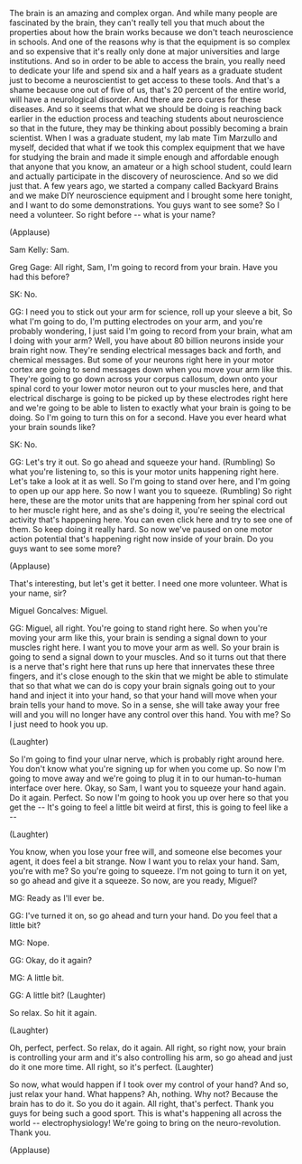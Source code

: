 
The brain is an amazing and complex organ.
And while many people
are fascinated by the brain,
they can&#39;t really tell you that much
about the properties
about how the brain works
because we don&#39;t teach
neuroscience in schools.
And one of the reasons
why is that the equipment
is so complex and so expensive
that it&#39;s really only done at major
universities and large institutions.
And so in order to be able
to access the brain,
you really need to dedicate your life
and spend six and a half years
as a graduate student
just to become a neuroscientist
to get access to these tools.
And that&#39;s a shame
because one out of five of us,
that&#39;s 20 percent of the entire world,
will have a neurological disorder.
And there are zero cures
for these diseases.
And so it seems that
what we should be doing
is reaching back earlier
in the eduction process
and teaching students about neuroscience
so that in the future,
they may be thinking about possibly
becoming a brain scientist.
When I was a graduate student,
my lab mate Tim Marzullo and myself,
decided that what if we took
this complex equipment that we have
for studying the brain and made it simple
enough and affordable enough
that anyone that you know, an amateur
or a high school student,
could learn and actually participate
in the discovery of neuroscience.
And so we did just that.
A few years ago, we started
a company called Backyard Brains
and we make DIY neuroscience equipment
and I brought some here tonight,
and I want to do some demonstrations.
You guys want to see some?
So I need a volunteer.
So right before -- what is your name?

(Applause)


Sam Kelly: Sam.

Greg Gage: All right, Sam, I&#39;m going
to record from your brain.
Have you had this before?

SK: No.

GG: I need you to stick out
your arm for science,
roll up your sleeve a bit,
So what I&#39;m going to do,
I&#39;m putting electrodes on your arm,
and you&#39;re probably wondering,
I just said I&#39;m going to record from your
brain, what am I doing with your arm?
Well, you have about 80 billion neurons
inside your brain right now.
They&#39;re sending electrical messages
back and forth, and chemical messages.
But some of your neurons
right here in your motor cortex
are going to send messages down
when you move your arm like this.
They&#39;re going to go down
across your corpus callosum,
down onto your spinal cord
to your lower motor neuron
out to your muscles here,
and that electrical discharge
is going to be picked up
by these electrodes right here
and we&#39;re going to be able to listen
to exactly what your brain
is going to be doing.
So I&#39;m going to turn this on for a second.
Have you ever heard
what your brain sounds like?

SK: No.

GG: Let&#39;s try it out.
So go ahead and squeeze your hand.
(Rumbling)
So what you&#39;re listening to,
so this is your motor units
happening right here.
Let&#39;s take a look at it as well.
So I&#39;m going to stand over here,
and I&#39;m going to open up our app here.
So now I want you to squeeze.
(Rumbling)
So right here, these are the motor units
that are happening
from her spinal cord
out to her muscle right here,
and as she&#39;s doing it,
you&#39;re seeing the electrical activity
that&#39;s happening here.
You can even click here
and try to see one of them.
So keep doing it really hard.
So now we&#39;ve paused
on one motor action potential that&#39;s
happening right now inside of your brain.
Do you guys want to see some more?

(Applause)

That&#39;s interesting,
but let&#39;s get it better.
I need one more volunteer.
What is your name, sir?

Miguel Goncalves: Miguel.

GG: Miguel, all right.
You&#39;re going to stand right here.
So when you&#39;re moving your arm like this,
your brain is sending a signal
down to your muscles right here.
I want you to move your arm as well.
So your brain is going to send
a signal down to your muscles.
And so it turns out that there is
a nerve that&#39;s right here
that runs up here that innervates
these three fingers,
and it&#39;s close enough to the skin
that we might be able
to stimulate that so that what we can do
is copy your brain signals
going out to your hand
and inject it into your hand,
so that your hand will move
when your brain tells your hand to move.
So in a sense, she will take away
your free will
and you will no longer have
any control over this hand.
You with me?
So I just need to hook you up.

(Laughter)

So I&#39;m going to find your ulnar nerve,
which is probably right around here.
You don&#39;t know what you&#39;re signing up for
when you come up.
So now I&#39;m going to move away
and we&#39;re going to plug it in
to our human-to-human interface over here.
Okay, so Sam, I want you
to squeeze your hand again.
Do it again. Perfect.
So now I&#39;m going to hook you up
over here so that you get the --
It&#39;s going to feel
a little bit weird at first,
this is going to feel like a --

(Laughter)

You know, when you lose your free will,
and someone else becomes your agent,
it does feel a bit strange.
Now I want you to relax your hand.
Sam, you&#39;re with me?
So you&#39;re going to squeeze.
I&#39;m not going to turn it on yet,
so go ahead and give it a squeeze.
So now, are you ready, Miguel?

MG: Ready as I&#39;ll ever be.

GG: I&#39;ve turned it on, so go ahead
and turn your hand.
Do you feel that a little bit?

MG: Nope.

GG: Okay, do it again?

MG: A little bit.

GG: A little bit? 
(Laughter)

So relax.
So hit it again.

(Laughter)

Oh, perfect, perfect.
So relax, do it again.
All right, so right now,
your brain is controlling your arm
and it&#39;s also controlling his arm,
so go ahead and just do it one more time.
All right, so it&#39;s perfect. 
(Laughter)

So now, what would happen
if I took over my control of your hand?
And so, just relax your hand.
What happens?
Ah, nothing.
Why not?
Because the brain has to do it.
So you do it again.
All right, that&#39;s perfect.
Thank you guys for being
such a good sport.
This is what&#39;s happening
all across the world --
electrophysiology!
We&#39;re going to bring on
the neuro-revolution.
Thank you.

(Applause)

